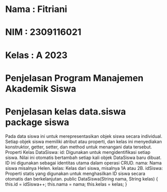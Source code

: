 # Nama : Fitriani
# NIM : 2309116021
# Kelas : A 2023
# Penjelasan Program Manajemen Akademik Siswa

# Penjelasan kelas data.siswa package siswa
Pada data siswa ini untuk merepresentasikan objek siswa secara individual. Setiap objek siswa memiliki atribut atau properti, dan kelas ini menyediakan konstruktor, getter, setter, dan method untuk menangani data tersebut.
Properti Kelas DataSiswa:
id: Digunakan untuk mengidentifikasi setiap siswa. Nilai ini otomatis bertambah setiap kali objek DataSiswa baru dibuat. ID ini digunakan sebagai identitas utama dalam operasi CRUD.
nama: Nama siswa misalnya Helen.
kelas: Kelas dari siswa, misalnya 1A atau 2B.
idSiswa: Properti statis yang digunakan untuk menghasilkan ID siswa secara otomatis dan berkelanjutan. 
    public DataSiswa(String nama, String kelas) {
    this.id = idSiswa++;
    this.nama = nama;
    this.kelas = kelas;
}
